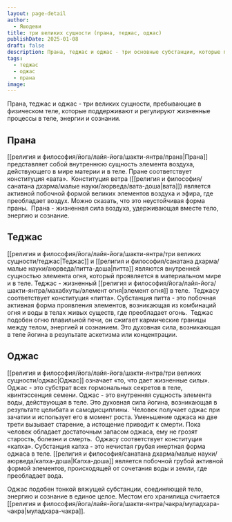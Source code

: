 ```yaml
---
layout: page-detail
author:
  - Яшодеви
title: три великих сущности (прана, теджас, оджас)
publishDate: 2025-01-08
draft: false
description: Прана, теджас и оджас - три основные субстанции, которые поддерживают и регулируют жизненные процессы в теле, энергии и сознании
tags:
  - теджас
  - оджас
  - прана
image:
---
```

Прана, теджас и оджас - три великих сущности, пребывающие в физическом теле, которые поддерживают и регулируют жизненные процессы в теле, энергии и сознании.
## Прана 
[[религия и философия/йога/лайя-йога/шакти-янтра/прана|Прана]] представляет собой внутреннюю сущность элемента воздуха, действующего в мире материи и в теле. Пране соответствует конституция «вата». 
Конституция ветра ([[религия и философия/санатана дхарма/малые науки/аюрведа/вата-доша|вата]]) является активной побочной формой великих элементов воздуха и эфира, где преобладает воздух. Можно сказать, что это неустойчивая форма праны. 
Прана - жизненная сила воздуха, удерживающая вместе тело, энергию и сознание. 
## Теджас 
[[религия и философия/йога/лайя-йога/шакти-янтра/три великих сущности/теджас|Теджас]] и [[религия и философия/санатана дхарма/малые науки/аюрведа/питта-доша|питта]] являются внутренней сущностью элемента огня, который проявляется в материальном мире и в теле. Теджас - жизненный [[религия и философия/йога/лайя-йога/шакти-янтра/махабхуты/элемент огня|элемент огня]] в теле. 
Теджасу соответствует конституция «питта». Субстанция питта - это побочная активная форма проявления элементов, возникающая из комбинаций огня и воды в телах живых существ, где преобладает огонь. 
Теджас подобен огню плавильной печи, он сжигает кармические границы между телом, энергией и сознанием. Это духовная сила, возникающая в теле йогина в результате аскетизма или концентрации. 
## Оджас
[[религия и философия/йога/лайя-йога/шакти-янтра/три великих сущности/оджас|Оджас]] означает «то, что дает жизненные силы». Оджас - это субстрат всех гормональных секретов в теле, квинтэссенция семени. Оджас - это внутренняя сущность элемента воды, действующая в теле. Это духовная сила йогина, возникающая в результате целибата и самодисциплины. 
Человек получает оджас при зачатии и использует его в момент роста. Уменьшение оджаса на две трети вызывает старение, а истощение приводит к смерти. Пока человек обладает достаточным запасом оджаса, ему не грозят старость, болезни и смерть. 
Оджасу соответствует конституция «капха». Субстанция капха - это нечистая грубая инертная форма оджаса в теле. [[религия и философия/санатана дхарма/малые науки/аюрведа/капха-доша|Капха-доша]] является побочной грубой активной формой элементов, происходящей от сочетания воды и земли, где преобладает вода. 

Оджас подобен тонкой вяжущей субстанции, соединяющей тело, энергию и сознание в единое целое. Местом его хранилища считается [[религия и философия/йога/лайя-йога/шакти-янтра/чакра/муладхара-чакра|муладхара-чакра]]. 